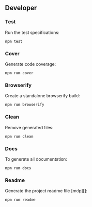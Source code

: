## Developer

### Test

Run the test specifications:

```
npm test
```

### Cover

Generate code coverage:

```
npm run cover
```

### Browserify

Create a standalone browserify build:

```
npm run browserify
```

### Clean

Remove generated files:

```
npm run clean
```

### Docs

To generate all documentation:

```
npm run docs
```

### Readme

Generate the project readme file [mdp][]:

```
npm run readme
```
